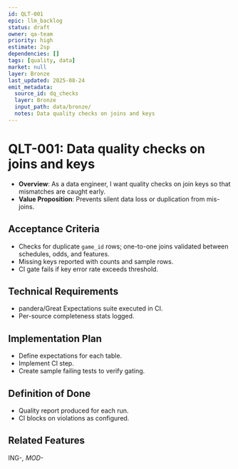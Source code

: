 ```yaml
---
id: QLT-001
epic: llm_backlog
status: draft
owner: qa-team
priority: high
estimate: 2sp
dependencies: []
tags: [quality, data]
market: null
layer: Bronze
last_updated: 2025-08-24
emit_metadata:
  source_id: dq_checks
  layer: Bronze
  input_path: data/bronze/
  notes: Data quality checks on joins and keys
---
```


# QLT-001: Data quality checks on joins and keys

- **Overview**: As a data engineer, I want quality checks on join keys so that mismatches are caught early.
- **Value Proposition**: Prevents silent data loss or duplication from mis-joins.

## Acceptance Criteria
- Checks for duplicate `game_id` rows; one-to-one joins validated between schedules, odds, and features.
- Missing keys reported with counts and sample rows.
- CI gate fails if key error rate exceeds threshold.

## Technical Requirements
- pandera/Great Expectations suite executed in CI.
- Per-source completeness stats logged.

## Implementation Plan
- Define expectations for each table.
- Implement CI step.
- Create sample failing tests to verify gating.

## Definition of Done
- Quality report produced for each run.
- CI blocks on violations as configured.

## Related Features
ING-*, MOD-*
